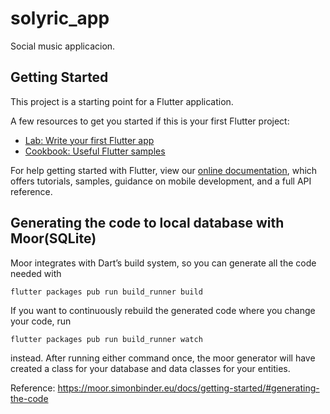 # solyric_app

Social music applicacion.

## Getting Started

This project is a starting point for a Flutter application.

A few resources to get you started if this is your first Flutter project:

- [Lab: Write your first Flutter app](https://flutter.dev/docs/get-started/codelab)
- [Cookbook: Useful Flutter samples](https://flutter.dev/docs/cookbook)

For help getting started with Flutter, view our
[online documentation](https://flutter.dev/docs), which offers tutorials,
samples, guidance on mobile development, and a full API reference.


## Generating the code to local database with Moor(SQLite)

Moor integrates with Dart’s build system, so you can generate all the code needed with 

```flutter packages pub run build_runner build```

If you want to continuously rebuild the generated code where you change your code, run

```flutter packages pub run build_runner watch``` 

instead. After running either command once, the moor generator will have created a class for your database and data classes for your entities.

Reference: https://moor.simonbinder.eu/docs/getting-started/#generating-the-code